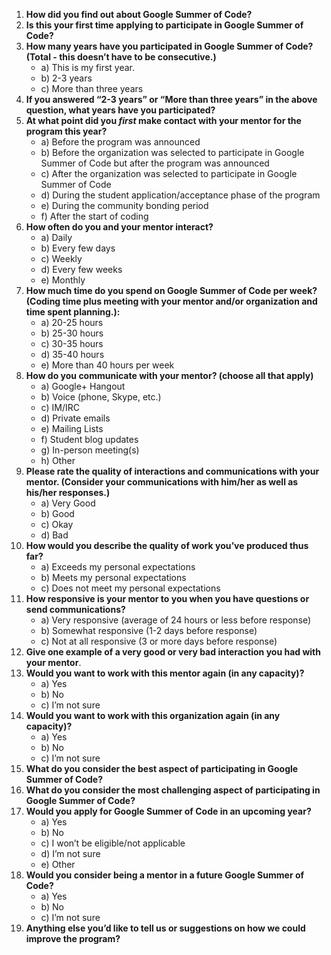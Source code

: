 
1. **How did you find out about Google Summer of Code?**
2. **Is this your first time applying to participate in Google Summer of Code?**
3. **How many years have you participated in Google Summer of Code? (Total - this doesn’t have to be consecutive.)**
    - a) This is my first year.
    - b) 2-3 years
    - c) More than three years
4. **If you answered “2-3 years” or “More than three years” in the above question, what years have you participated?**
5. **At what point did you *first* make contact with your mentor for the program this year?**
    - a) Before the program was announced
    - b) Before the organization was selected to participate in Google Summer of Code but after the program was announced
    - c) After the organization was selected to participate in Google Summer of Code
    - d) During the student application/acceptance phase of the program
    - e) During the community bonding period
    - f) After the start of coding
6. **How often do you and your mentor interact?**
    - a) Daily
    - b) Every few days
    - c) Weekly
    - d) Every few weeks
    - e) Monthly
7. **How much time do you spend on Google Summer of Code per week? (Coding time plus meeting with your mentor and/or organization and time spent planning.):**
    - a) 20-25 hours
    - b) 25-30 hours
    - c) 30-35 hours
    - d) 35-40 hours
    - e) More than 40 hours per week
8. **How do you communicate with your mentor? (choose all that apply)**
    - a) Google+ Hangout
    - b) Voice (phone, Skype, etc.) 
    - c) IM/IRC 
    - d) Private emails 
    - e) Mailing Lists 
    - f) Student blog updates 
    - g) In-person meeting(s) 
    - h) Other
9. **Please rate the quality of interactions and communications with your mentor. (Consider your communications with him/her as well as his/her responses.)**
    - a) Very Good
    - b) Good
    - c) Okay
    - d) Bad
10. **How would you describe the quality of work you’ve produced thus far?** 
    - a) Exceeds my personal expectations
    - b) Meets my personal expectations
    - c) Does not meet my personal expectations
11. **How responsive is your mentor to you when you have questions or send communications?** 
    - a) Very responsive (average of 24 hours or less before response)
    - b) Somewhat responsive (1-2 days before response)
    - c) Not at all responsive (3 or more days before response)
12. **Give one example of a very good or very bad interaction you had with your mentor**. 
13. **Would you want to work with this mentor again (in any capacity)?**
    - a) Yes
    - b) No
    - c) I’m not sure
14. **Would you want to work with this organization again (in any capacity)?** 
    - a) Yes
    - b) No
    - c) I’m not sure
15. **What do you consider the best aspect of participating in Google Summer of Code?** 
16. **What do you consider the most challenging aspect of participating in Google Summer of Code?** 
17. **Would you apply for Google Summer of Code in an upcoming year?** 
    - a) Yes
    - b) No
    - c) I won’t be eligible/not applicable
    - d) I’m not sure
    - e) Other
18. **Would you consider being a mentor in a future Google Summer of Code?**
    - a) Yes
    - b) No
    - c) I’m not sure
19. **Anything else you’d like to tell us or suggestions on how we could improve the program?** 
